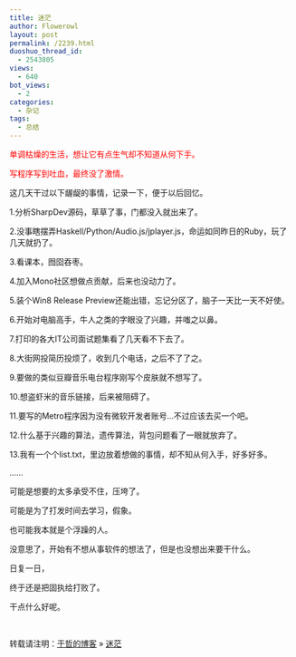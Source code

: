 ```yaml
---
title: 迷茫
author: Flowerowl
layout: post
permalink: /2239.html
duoshuo_thread_id:
  - 2543805
views:
  - 640
bot_views:
  - 2
categories:
  - 杂记
tags:
  - 总结
---
```

<span style="color: #ff0000;">单调枯燥的生活，想让它有点生气却不知道从何下手。</span>

<span style="color: #ff0000;">写程序写到吐血，最终没了激情。</span>

这几天干过以下龌龊的事情，记录一下，便于以后回忆。

1.分析SharpDev源码，草草了事，门都没入就出来了。

2.没事瞎摆弄Haskell/Python/Audio.js/jplayer.js，命运如同昨日的Ruby，玩了几天就扔了。

3.看课本，囫囵吞枣。

4.加入Mono社区想做点贡献，后来也没动力了。

5.装个Win8 Release Preview还能出错，忘记分区了，脑子一天比一天不好使。

6.开始对电脑高手，牛人之类的字眼没了兴趣，并嗤之以鼻。

7.打印的各大IT公司面试题集看了几天看不下去了。

8.大街网投简历投烦了，收到几个电话，之后不了了之。

9.要做的类似豆瓣音乐电台程序刚写个皮肤就不想写了。

10.想盗虾米的音乐链接，后来被阻碍了。

11.要写的Metro程序因为没有微软开发者账号&#8230;不过应该去买一个吧。

12.什么基于兴趣的算法，遗传算法，背包问题看了一眼就放弃了。

13.我有一个个list.txt，里边放着想做的事情，却不知从何入手，好多好多。

&#8230;&#8230;

可能是想要的太多承受不住，压垮了。

可能是为了打发时间去学习，假象。

也可能我本就是个浮躁的人。

没意思了，开始有不想从事软件的想法了，但是也没想出来要干什么。

日复一日，

终于还是把固执给打败了。

干点什么好呢。

&nbsp;

转载请注明：[于哲的博客][1] &raquo; [迷茫][2]

 [1]: http://lazynight.me
 [2]: http://lazynight.me/2239.html